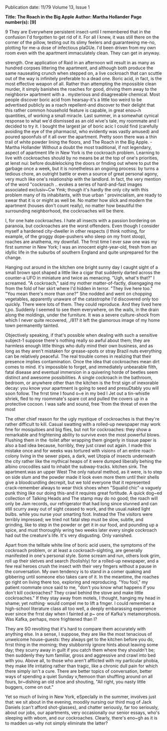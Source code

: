 Publication date: 11/79
Volume 13, Issue 1

**Title: The Roach in the Big Apple**
**Author: Martha Hollander**
**Page number(s): [9]**

9 
They are Everywhere persistent insect-until I remembered that in the 
confusion I'd forgotten to get rid of it. For all I 
knew, it was still there on the corner of the pillow, 
testing out its slimy feelers and guaranteeing 
me-no, plotting for me-a dose of infectious 
plaGUe. I'd been driven from my own room even 
with the apartment immaculately clean. They can 
get in anyway. 

strength. One application of Raid in an afternoon 
will result in as many as hundred corpses littering 
the apartment, and although both produce the 
same nauseating crunch when stepped on, a live 
cockroach that can scuttle out of the way is 
infinitely preferable to a dead one. Boric acid, in 
fact, is the most effective weapon of all. Rather 
than attempting the impossible clean murder, it 
simply banishes the roaches for good, driving them 
away to the neighbors• apartment with a . 
mysterious and disagreeable chemical. Most people 
discover boric acid from hearsay-it's a little too 
weird to be advertised publicly as a roach 
repellent-and discover to their delight that this 
rather common household feature is capable, in 
great enou~h quantities, of working a small 
miracle. Last summer, in a somewhat cynical 
response to what we'd dismissed as an old wive's 
tale, my roommate and I decided to try it. I 
bought the largest jar of boric acic I could find 
(carefully avoiding the eye of the pharmacist, who 
evidently was vastly amused) and poured spoonfuls 
of it all over the apartment. Pretty soon there was 
a thin trail of white powder lining the floors, and 
The Roach in the Big Apple. 
-Martha Hollander 
Without a doubt the most traditional, if not 
legendary, aspect of apartment life in New York is 
the cockroach problem. Learning to live with 
cockroaches should by no means be at the top of 
one's priorities, at lenst nui: before doublelocking 
the doors or fmding out where to put the garbage 
once a week, but it is nonetheless an ongoing 
process: by turns a tedious chore, an outright 
battle or even a source of great personal agony, 
very much like one's relationship with the 
landlord. In fact, the very mention of the word 
"cockroach .. evokes a series of hard-and-fast 
images associated exclusiv~Cw Ymk; 
though it's hardly the only city with this problem 
many of its inhabitants, with true urban 
' 
provincialism, are ready to swear that it is or 
might as well be. No matter how slick and modern 
the apartment (houses don't count really), no 
matter how beautiful the surrounding 
neighborhood, the cockroaches will be there. 

I, for one hate cockroaches. I hate all insects 
with a passion bordering on paranoia, but 
cockroaches are the worst offenders. Even though 
I consider myself a hardened city-dweller in other 
respects (l think nothing, for example, of the 
groggy dope-pushers who sleep on my front 
stoop), roaches are anathema, my downfall. The 
frrst time I ever saw one was my first summer in 
New York; I was an innocent eight-year-old, fresh 
from an idyllic life in the suburbs of southern 
England and quite unprepared for the change. 

Hanging out around in the kitchen one bright 
sunny day I caught sight of a small brown spot 
shaped a little like a cigar that suddenly darted 
across the counter-a UFO in miniature and twice 
as menacing. "Ugh, what's that?" I screamed. 
"A cockroach," said my mother matter-of-factly, 
disengaging me from the fold of her skirt where 
I'd hidden in terror. "They live here too." "You 
mean there's more than one?" She nodded and 
went on chopping vegetables, apparently unaware 
of the catastrophe I'd discovered only too quickly. 
There were lots of them. They could reproduce. 
And they lived here t,po. Suddenly I seemed to see 
them everywhere, on the walls, in the drain along 
the moldings, under the furniture. It was a severe 
culture-shock from which I never quite recovered, 
,/81? 
it left the glamorous image of my home town 
permanently tainted. 

Objectively speaking, if that's possible when 
dealing with such a sensitive subject-1 suppose 
there's nothing really so awful about them; they 
are harmless enough little things who dully mind 
their own business, and as long as they aren't 
mistaken for grease-spots or stray Brazil nuts 
everything can be relatively peaceful. The real 
trouble comes in realizing that their presence 
implies contamination. Once the idea that 
cockroaches mean dirt comes to mind. it's 
impossible to forget, and immediately unbearable 
filth, fatal disease and eventual immersion in a 
quivering horde of beetles seem distinct and 
awesome possibilities. A single cockroach in the 
bathroom, bedroom, or anywhere other than the 
kitchen is the frrst sign of inexorable decay: you 
know your apartment is going to seed and 
presuDtably you will soon follow. The frrst time I 
found o~e in my bed I Jet out a tin-whistle shriek, 
fled to my roommate's spare cot and pulled the 
covers up in a protective cocoon. I was safe and 
sound, free 'from the threat of even the most 

The other chief reason for the ugly mystique of 
cockroaches is that they're rather difficult to kill. 
Casual swatting with a rolled-up newspaper may 
work fme for mosquitoes and big flies, but not for 
cockroaches: they show a remarkable and 
frightening ability to survive even the most 
powerful blows. Flushing them in the ·toilet after 
wrapping them gingerly in tissue paper is also a 
bad idea because, horribly, they just crawl out 
again. I made this mistake once and for weeks was 
tortured with visions of an entire roach-colony 
living in the sewer pipes, a dark, wet Utopia of 
insects underneath the city rather like the mythical 
heaps of it were dumped liberally behing the 
albino crocodiles said to inhabit the subway-tracks. 
kitchen sink. The apartment.was an upper West 
The only natural method, as it were, is to step on 
side slum and the powder made it look even more 
them until their shells give a bloodcurdling 
decrepit, but we told everyone that it represented 
crack-remember always to wear thick shoes when 
"Squalid chic"-a vaguely punk thing like our 
doing this-and it requires great fortitude. A quick 
dog~ed collection of Talking Heads and The 
stamp may do no good; the roach will only be 
Jam records, our refrigerator that had long since 
stunned and can still scurry away out of sight 
ceased to work, and the usual.naked light bulbs. 
while you nurse your smarting foot. Instead the 
The visitors were terribly impressed; we tried not 
fatal step must be slow, subtle, and grinding, like 
to step in the powder or get it in our food, and 
pounding up a spice, and must thoroughly wring 
two weeks later every single cockroach had 
out the creature's life. It's very disgusting. Only 
vanished. 

Apart from the telltale white line of boric acid 
users, the symptoms of the cockroach problem, or 
at least a cockroach-sighting, are generally 
manifested in one's personal style. Some scream 
and run, others look grim, roll up their sletves and 
search (foolishly) for a rolled-up newspaper, and a 
few real heroes crush the insect with their very 
fmgers without a pause in the conversation. My 
own tendency is to stand in a comer quaking and 
gibbering until someone elso takes care of it. In 
the meantime, the roaches go right on living there 
too, exploring and reproducing. "You fool," my 
patient roommate once said to me, "don't you 
know what happens if you don't kill cockroaches? 
They crawl behind the stove and make little 
cockroaches." If they stay away from motels, I 
thought, hanging my head in shame; yet nothing· 
would compel me to lift a fmger. I could 
remember a high-school literature class all too 
well, a deeply embarassing experience ever since 
the frrst day when I fainted at p~ one of Kafka's 
metamorphosis. Was Kafka, perhaps, more 
frightened than I? 

They are SO revolting that it's hard to compare 
them accurately with anything else. In a sense, I 
suppose, they are like the most tenacious of 
unwelcome house-guests: they always get to the 
kitchen before you do, frrst thing in the morning; 
they stubbornly ignore hints about leaving some 
day; they scurry away in guilt if you catch them 
where they shouldn't be; then suddenly they tum 
familiar, gross and aggressive and crawl into bed 
with you. Above all, to those who aren't afflicted 
with my particular phobia, they make life irritating 
rather than tragic, like a chronic dull pain for 
which there simply isn't a cure. There are better 
topics of conversation, better ways of spending a 
quiet Sunday v,ftemoon than shuffling around on 
all fours, br~dishing an old shoe and shouting, 
"All right, you nasty little buggers, come on out." 

Yet so much of living in New York, eSpeclally in 
the summer, involves just that: we sit about in the 
evening, moodily nursing our third mug of Jack 
Daniels (can't afford shot-glasses), and chatter 
seriously, far too seriously, about our jobs, our 
apartments, very occasionally our senior essays, 
who's sleeping with wbom, and our cockroaches. 
Clearly, there's eno~gh as it is to madden us-why 
not simply eliminate the latter?